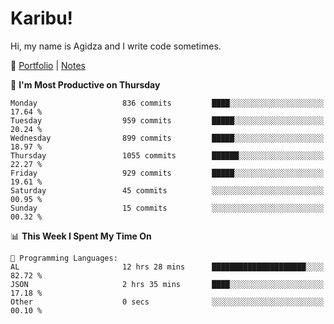 # Karibu!
Hi, my name is Agidza and I write code sometimes.

🫧 [Portfolio](https://lynnagidza.github.io/) | [Notes](https://medium.com/me/stories/public)

<!--START_SECTION:waka-->
📅 **I'm Most Productive on Thursday** 

```text
Monday                   836 commits         ████░░░░░░░░░░░░░░░░░░░░░   17.64 % 
Tuesday                  959 commits         █████░░░░░░░░░░░░░░░░░░░░   20.24 % 
Wednesday                899 commits         █████░░░░░░░░░░░░░░░░░░░░   18.97 % 
Thursday                 1055 commits        ██████░░░░░░░░░░░░░░░░░░░   22.27 % 
Friday                   929 commits         █████░░░░░░░░░░░░░░░░░░░░   19.61 % 
Saturday                 45 commits          ░░░░░░░░░░░░░░░░░░░░░░░░░   00.95 % 
Sunday                   15 commits          ░░░░░░░░░░░░░░░░░░░░░░░░░   00.32 % 
```


📊 **This Week I Spent My Time On** 

```text
💬 Programming Languages: 
AL                       12 hrs 28 mins      █████████████████████░░░░   82.72 % 
JSON                     2 hrs 35 mins       ████░░░░░░░░░░░░░░░░░░░░░   17.18 % 
Other                    0 secs              ░░░░░░░░░░░░░░░░░░░░░░░░░   00.10 % 
```


<!--END_SECTION:waka-->
<!--#### 💟 **Digital Swag**
[![@agidza's Holopin board](https://holopin.me/agidza)](https://holopin.io/@agidza)
